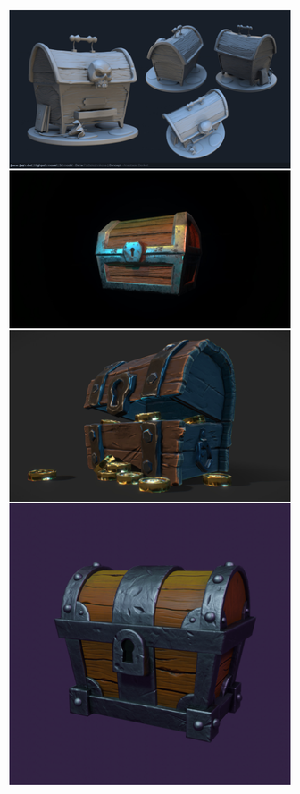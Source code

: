 ![chest](/curriculum/reproduce/chest_box/chest_2.jpg)
![chest_2](/curriculum/reproduce/chest_box/chest_3.jpg)
![chest_3](/curriculum/reproduce/chest_box/chest_4.jpg)
![chest_4](/curriculum/reproduce/chest_box/chest.jpg)

